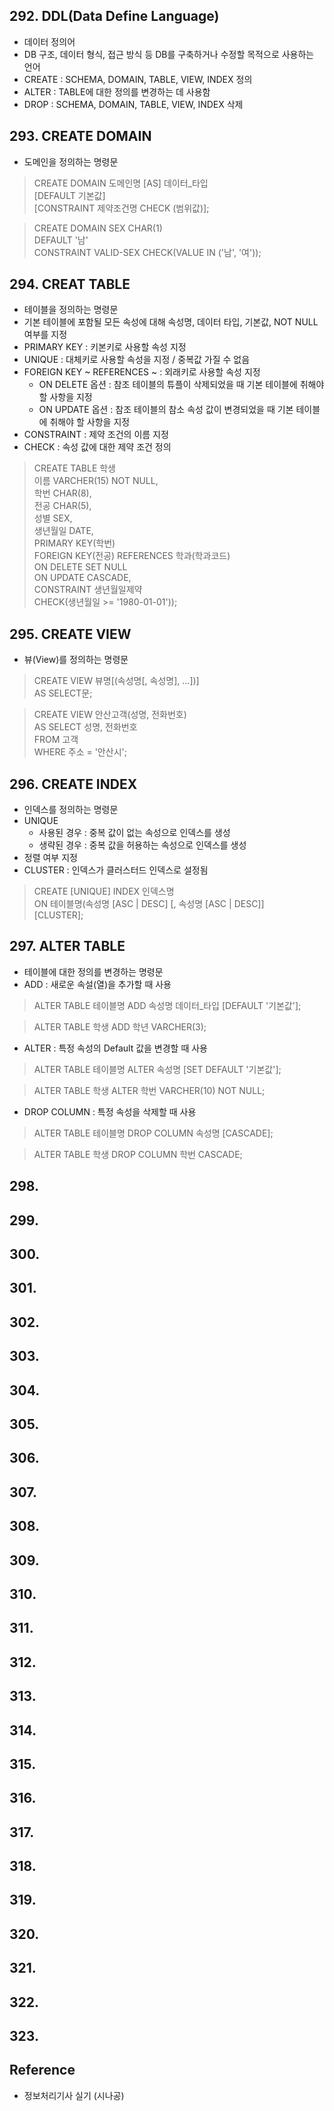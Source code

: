 ## 292. DDL(Data Define Language)
- 데이터 정의어
- DB 구조, 데이터 형식, 접근 방식 등 DB를 구축하거나 수정할 목적으로 사용하는 언어
- CREATE : SCHEMA, DOMAIN, TABLE, VIEW, INDEX 정의
- ALTER : TABLE에 대한 정의를 변경하는 데 사용함
- DROP : SCHEMA, DOMAIN, TABLE, VIEW, INDEX 삭제

## 293. CREATE DOMAIN
- 도메인을 정의하는 명령문

> CREATE DOMAIN 도메인명 [AS] 데이터_타입 </br>
> [DEFAULT 기본값] </br>
> [CONSTRAINT 제약조건명 CHECK (범위값)]; </br>

> CREATE DOMAIN SEX CHAR(1) </br>
> DEFAULT '남' </br>
> CONSTRAINT VALID-SEX CHECK(VALUE IN ('남', '여'));

## 294. CREAT TABLE
- 테이블을 정의하는 명령문
- 기본 테이블에 포함될 모든 속성에 대해 속성명, 데이터 타입, 기본값, NOT NULL 여부를 지정
- PRIMARY KEY : 키본키로 사용할 속성 지정
- UNIQUE : 대체키로 사용할 속성을 지정 / 중복값 가질 수 없음
- FOREIGN KEY ~ REFERENCES ~ : 외래키로 사용할 속성 지정
	- ON DELETE 옵션 : 참조 테이블의 튜플이 삭제되었을 때 기본 테이블에 취해야 할 사항을 지정
	- ON UPDATE 옵션 : 참조 테이블의 참소 속성 값이 변경되었을 때 기본 테이블에 취해야 할 사항을 지정
- CONSTRAINT : 제약 조건의 이름 지정
- CHECK : 속성 값에 대한 제약 조건 정의

> CREATE TABLE 학생 </br>
> 이름 VARCHER(15) NOT NULL, </br>
> 학번 CHAR(8), </br>
> 전공 CHAR(5), </br>
> 성별 SEX, </br>
> 생년월일 DATE, </br>
> PRIMARY KEY(학번) </br>
> FOREIGN KEY(전공) REFERENCES 학과(학과코드) </br>
> ON DELETE SET NULL </br>
> ON UPDATE CASCADE, </br>
> CONSTRAINT 생년월일제약 </br>
> CHECK(생년월일 >= '1980-01-01'));

## 295. CREATE VIEW
- 뷰(View)를 정의하는 명령문

> CREATE VIEW 뷰명[(속성명[, 속성명], ...])] </br>
> AS SELECT문;

> CREATE VIEW 안산고객(성명, 전화번호) </br>
> AS SELECT 성명, 전화번호 </br>
> FROM 고객 </br>
> WHERE 주소 = '안산시';

## 296. CREATE INDEX
- 인덱스를 정의하는 명령문
- UNIQUE
	- 사용된 경우 : 중복 값이 없는 속성으로 인덱스를 생성
	- 생략된 경우 : 중복 값을 허용하는 속성으로 인덱스를 생성
- 정렬 여부 지정
- CLUSTER : 인덱스가 클러스터드 인덱스로 설정됨

> CREATE [UNIQUE] INDEX 인덱스명 </br>
> ON 테이블명(속성명 [ASC | DESC] [, 속성명 [ASC | DESC]] </br>
> [CLUSTER];

## 297. ALTER TABLE
- 테이블에 대한 정의를 변경하는 명령문
- ADD : 새로운 속설(열)을 추가할 때 사용

> ALTER TABLE 테이블명 ADD 속성명 데이터_타입 [DEFAULT '기본값'];

> ALTER TABLE 학생 ADD 학년 VARCHER(3);

- ALTER : 특정 속성의 Default 값을 변경할 때 사용

> ALTER TABLE 테이블명 ALTER 속성명 [SET DEFAULT '기본값'];

> ALTER TABLE 학생 ALTER 학번 VARCHER(10) NOT NULL;

- DROP COLUMN : 특정 속성을 삭제할 때 사용

> ALTER TABLE 테이블명 DROP COLUMN 속성명 [CASCADE];

> ALTER TABLE 학생 DROP COLUMN 학번 CASCADE;

## 298. 

## 299. 

## 300. 

## 301. 

## 302. 

## 303. 

## 304. 

## 305. 

## 306. 

## 307. 

## 308. 

## 309. 

## 310. 

## 311. 

## 312. 

## 313. 

## 314. 

## 315. 

## 316. 

## 317. 

## 318. 

## 319. 

## 320. 

## 321. 

## 322. 

## 323. 



## Reference
- 정보처리기사 실기 (시나공)